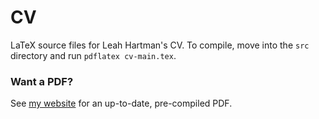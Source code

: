 # CV

LaTeX source files for Leah Hartman's CV. To compile, move into the ```src``` directory and run ```pdflatex cv-main.tex```.

### Want a PDF?

See [my website](https://github.com/leahghartman/cv) for an up-to-date, pre-compiled PDF. 
